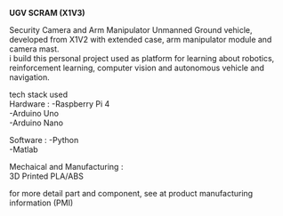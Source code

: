 **UGV SCRAM (X1V3)** <br>

Security Camera and Arm Manipulator Unmanned Ground vehicle, developed from X1V2 with extended case, arm manipulator module and camera mast. <br>
i build this personal project used as platform for learning about robotics, reinforcement learning, computer vision and autonomous vehicle and navigation.<br>

tech stack used <br>
Hardware :
-Raspberry Pi 4 <br>
-Arduino Uno <br>
-Arduino Nano <br>

Software :
-Python <br>
-Matlab <br>

Mechaical and Manufacturing : <br>
3D Printed PLA/ABS <br>

for more detail part and component, see at product manufacturing information (PMI)

